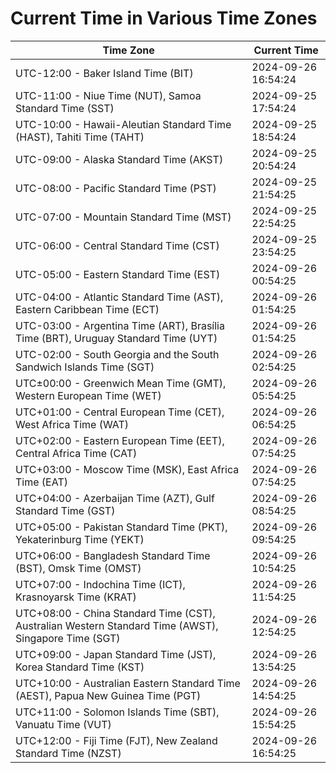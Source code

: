 # Current Time in Various Time Zones

| Time Zone | Current Time |
|-----------|--------------|
| UTC-12:00 - Baker Island Time (BIT) | 2024-09-26 16:54:24 |
| UTC-11:00 - Niue Time (NUT), Samoa Standard Time (SST) | 2024-09-25 17:54:24 |
| UTC-10:00 - Hawaii-Aleutian Standard Time (HAST), Tahiti Time (TAHT) | 2024-09-25 18:54:24 |
| UTC-09:00 - Alaska Standard Time (AKST) | 2024-09-25 20:54:24 |
| UTC-08:00 - Pacific Standard Time (PST) | 2024-09-25 21:54:25 |
| UTC-07:00 - Mountain Standard Time (MST) | 2024-09-25 22:54:25 |
| UTC-06:00 - Central Standard Time (CST) | 2024-09-25 23:54:25 |
| UTC-05:00 - Eastern Standard Time (EST) | 2024-09-26 00:54:25 |
| UTC-04:00 - Atlantic Standard Time (AST), Eastern Caribbean Time (ECT) | 2024-09-26 01:54:25 |
| UTC-03:00 - Argentina Time (ART), Brasília Time (BRT), Uruguay Standard Time (UYT) | 2024-09-26 01:54:25 |
| UTC-02:00 - South Georgia and the South Sandwich Islands Time (SGT) | 2024-09-26 02:54:25 |
| UTC±00:00 - Greenwich Mean Time (GMT), Western European Time (WET) | 2024-09-26 05:54:25 |
| UTC+01:00 - Central European Time (CET), West Africa Time (WAT) | 2024-09-26 06:54:25 |
| UTC+02:00 - Eastern European Time (EET), Central Africa Time (CAT) | 2024-09-26 07:54:25 |
| UTC+03:00 - Moscow Time (MSK), East Africa Time (EAT) | 2024-09-26 07:54:25 |
| UTC+04:00 - Azerbaijan Time (AZT), Gulf Standard Time (GST) | 2024-09-26 08:54:25 |
| UTC+05:00 - Pakistan Standard Time (PKT), Yekaterinburg Time (YEKT) | 2024-09-26 09:54:25 |
| UTC+06:00 - Bangladesh Standard Time (BST), Omsk Time (OMST) | 2024-09-26 10:54:25 |
| UTC+07:00 - Indochina Time (ICT), Krasnoyarsk Time (KRAT) | 2024-09-26 11:54:25 |
| UTC+08:00 - China Standard Time (CST), Australian Western Standard Time (AWST), Singapore Time (SGT) | 2024-09-26 12:54:25 |
| UTC+09:00 - Japan Standard Time (JST), Korea Standard Time (KST) | 2024-09-26 13:54:25 |
| UTC+10:00 - Australian Eastern Standard Time (AEST), Papua New Guinea Time (PGT) | 2024-09-26 14:54:25 |
| UTC+11:00 - Solomon Islands Time (SBT), Vanuatu Time (VUT) | 2024-09-26 15:54:25 |
| UTC+12:00 - Fiji Time (FJT), New Zealand Standard Time (NZST) | 2024-09-26 16:54:25 |
